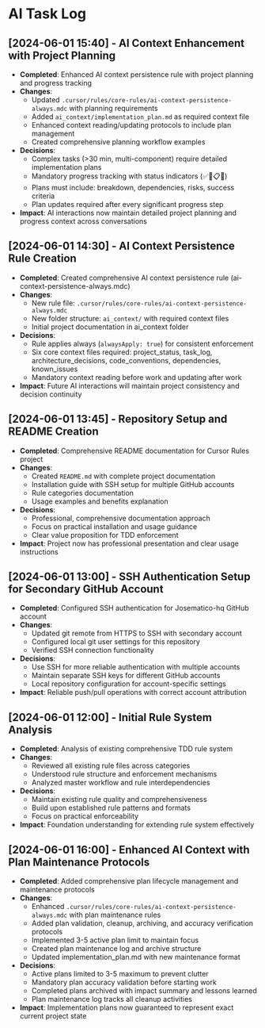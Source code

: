 # AI Task Log

## [2024-06-01 15:40] - AI Context Enhancement with Project Planning
- **Completed**: Enhanced AI context persistence rule with project planning and progress tracking
- **Changes**: 
  - Updated `.cursor/rules/core-rules/ai-context-persistence-always.mdc` with planning requirements
  - Added `ai_context/implementation_plan.md` as required context file
  - Enhanced context reading/updating protocols to include plan management
  - Created comprehensive planning workflow examples
- **Decisions**: 
  - Complex tasks (>30 min, multi-component) require detailed implementation plans
  - Mandatory progress tracking with status indicators (✅🔄📋🚫)
  - Plans must include: breakdown, dependencies, risks, success criteria
  - Plan updates required after every significant progress step
- **Impact**: AI interactions now maintain detailed project planning and progress context across conversations

## [2024-06-01 14:30] - AI Context Persistence Rule Creation
- **Completed**: Created comprehensive AI context persistence rule (ai-context-persistence-always.mdc)
- **Changes**: 
  - New rule file: `.cursor/rules/core-rules/ai-context-persistence-always.mdc`
  - New folder structure: `ai_context/` with required context files
  - Initial project documentation in ai_context folder
- **Decisions**: 
  - Rule applies always (`alwaysApply: true`) for consistent enforcement
  - Six core context files required: project_status, task_log, architecture_decisions, code_conventions, dependencies, known_issues
  - Mandatory context reading before work and updating after work
- **Impact**: Future AI interactions will maintain project consistency and decision continuity

## [2024-06-01 13:45] - Repository Setup and README Creation
- **Completed**: Comprehensive README documentation for Cursor Rules project
- **Changes**: 
  - Created `README.md` with complete project documentation
  - Installation guide with SSH setup for multiple GitHub accounts
  - Rule categories documentation
  - Usage examples and benefits explanation
- **Decisions**: 
  - Professional, comprehensive documentation approach
  - Focus on practical installation and usage guidance
  - Clear value proposition for TDD enforcement
- **Impact**: Project now has professional presentation and clear usage instructions

## [2024-06-01 13:00] - SSH Authentication Setup for Secondary GitHub Account
- **Completed**: Configured SSH authentication for Josematico-hq GitHub account
- **Changes**: 
  - Updated git remote from HTTPS to SSH with secondary account
  - Configured local git user settings for this repository
  - Verified SSH connection functionality
- **Decisions**: 
  - Use SSH for more reliable authentication with multiple accounts
  - Maintain separate SSH keys for different GitHub accounts
  - Local repository configuration for account-specific settings
- **Impact**: Reliable push/pull operations with correct account attribution

## [2024-06-01 12:00] - Initial Rule System Analysis
- **Completed**: Analysis of existing comprehensive TDD rule system
- **Changes**: 
  - Reviewed all existing rule files across categories
  - Understood rule structure and enforcement mechanisms
  - Analyzed master workflow and rule interdependencies
- **Decisions**: 
  - Maintain existing rule quality and comprehensiveness
  - Build upon established rule patterns and formats
  - Focus on practical enforceability
- **Impact**: Foundation understanding for extending rule system effectively

## [2024-06-01 16:00] - Enhanced AI Context with Plan Maintenance Protocols
- **Completed**: Added comprehensive plan lifecycle management and maintenance protocols
- **Changes**: 
  - Enhanced `.cursor/rules/core-rules/ai-context-persistence-always.mdc` with plan maintenance rules
  - Added plan validation, cleanup, archiving, and accuracy verification protocols
  - Implemented 3-5 active plan limit to maintain focus
  - Created plan maintenance log and archive structure
  - Updated implementation_plan.md with new maintenance format
- **Decisions**: 
  - Active plans limited to 3-5 maximum to prevent clutter
  - Mandatory plan accuracy validation before starting work
  - Completed plans archived with impact summary and lessons learned
  - Plan maintenance log tracks all cleanup activities
- **Impact**: Implementation plans now guaranteed to represent exact current project state 